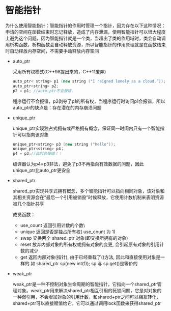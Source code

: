 # 智能指针

为什么使用智能指针：智能指针的作用时管理一个指针，因为存在以下这种情况：申请的空间在函数结束时忘记释放，造成了内存泄漏，使用智能指针可以很大程度上避免这个问题，因为智能指针就是一个类，当超出了类的作用域时，类会自动调用析构函数，析构函数会自动释放资源，所以智能指针的作用原理就是在函数结束时自动释放内存空间，不需要手动释放内存空间  


* auto_ptr

  采用所有权模式(C++98提出来的，C++11废弃)

  ```C++
  auto_ptr< string> p1 (new string ("I reigned lonely as a cloud.”));
  auto_ptr<string> p2;
  p2 = p1; //auto_ptr不会报错.
  ```

  程序运行不会报错，p2剥夺了p1的所有权，当程序运行时访问p1会报错，所以auto_ptr的缺点是：存在潜在的内存崩溃问题

* unique_ptr

  unique_ptr实现独占式拥有或严格拥有概念，保证同一时间内只有一个智能指针可以指向该对象

  ```C++
  unique_ptr<string> p3 (new string ("hello"));   
  unique_ptr<string> p4；                       
  p4 = p3;//此时会报错！！
  ```

  编译器认为p4=p3非法，避免了p3不再指向有效数据的问题，因此unique_ptr比auto_ptr更安全

* shared_ptr

  shared_ptr实现共享式拥有概念，多个智能指针可以指向相同对象，该对象和其相关资源会在“最后一个引用被销毁”时候释放，它使用计数机制来表明资源被几个指针共享

  成员函数：

  * use_count 返回引用计数的个数\
  * unique 返回是否是独占所有权( use_count 为 1)
  * swap 交换两个 shared_ptr 对象(即交换所拥有的对象)
  * reset 放弃内部对象的所有权或拥有对象的变更, 会引起原有对象的引用计数的减少
  * get 返回内部对象(指针), 由于已经重载了()方法, 因此和直接使用对象是一样的.如 shared_ptr<int> sp(new int(1)); sp 与 sp.get()是等价的

* weak_ptr

  weak_ptr是一种不控制对象生命周期的智能指针，它指向一个shared_ptr管理对象。weak_ptr用来解决shared_ptr相互引用的死锁问题，它是对对象的一种弱引用，不会增加对象的引用计数，和shared+ptr之间可以相互转化，shared+ptr可以直接赋值给它，它可以通过调用lock函数来获得shared_ptr
